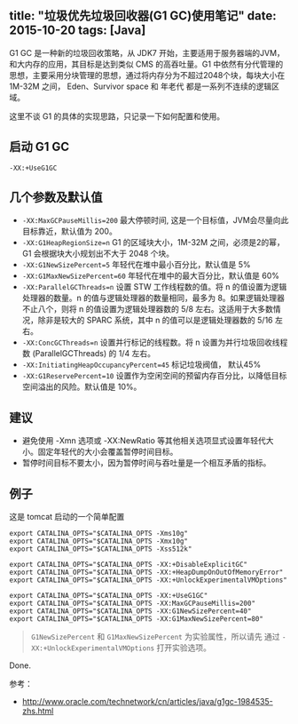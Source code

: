 title: "垃圾优先垃圾回收器(G1 GC)使用笔记"
date: 2015-10-20
tags: [Java]
---

G1 GC 是一种新的垃圾回收策略，从 JDK7 开始，主要适用于服务器端的JVM，和大内存的应用，其目标是达到类似 CMS 的高吞吐量。G1 中依然有分代管理的思想，主要采用分块管理的思想，通过将内存分为不超过2048个块，每块大小在 1M-32M 之间， Eden、Survivor space 和 年老代 都是一系列不连续的逻辑区域。<!--more-->

这里不谈 G1 的具体的实现思路，只记录一下如何配置和使用。

## 启动 G1 GC

```shell
-XX:+UseG1GC
```

## 几个参数及默认值

- <code>-XX:MaxGCPauseMillis=200</code> 最大停顿时间, 这是一个目标值，JVM会尽量向此目标靠近，默认值为 200。
- <code>-XX:G1HeapRegionSize=n</code> G1 的区域块大小，1M-32M 之间，必须是2的幂，G1 会根据块大小规划出不大于 2048 个块。
- <code>-XX:G1NewSizePercent=5</code> 年轻代在堆中最小百分比，默认值是 5%
- <code>-XX:G1MaxNewSizePercent=60</code> 年轻代在堆中的最大百分比，默认值是 60%
- <code>-XX:ParallelGCThreads=n</code> 设置 STW 工作线程数的值。将 n 的值设置为逻辑处理器的数量。n 的值与逻辑处理器的数量相同，最多为 8。如果逻辑处理器不止八个，则将 n 的值设置为逻辑处理器数的 5/8 左右。这适用于大多数情况，除非是较大的 SPARC 系统，其中 n 的值可以是逻辑处理器数的 5/16 左右。
- <code>-XX:ConcGCThreads=n</code> 设置并行标记的线程数。将 n 设置为并行垃圾回收线程数 (ParallelGCThreads) 的 1/4 左右。
- <code>-XX:InitiatingHeapOccupancyPercent=45</code> 标记垃圾阀值， 默认45%
- <code>-XX:G1ReservePercent=10</code> 设置作为空闲空间的预留内存百分比，以降低目标空间溢出的风险。默认值是 10%。

## 建议

- 避免使用 -Xmn 选项或 -XX:NewRatio 等其他相关选项显式设置年轻代大小。固定年轻代的大小会覆盖暂停时间目标。
- 暂停时间目标不要太小，因为暂停时间与吞吐量是一个相互矛盾的指标。

## 例子

这是 tomcat 启动的一个简单配置

```shell
export CATALINA_OPTS="$CATALINA_OPTS -Xms10g"
export CATALINA_OPTS="$CATALINA_OPTS -Xmx10g"
export CATALINA_OPTS="$CATALINA_OPTS -Xss512k"

export CATALINA_OPTS="$CATALINA_OPTS -XX:+DisableExplicitGC"
export CATALINA_OPTS="$CATALINA_OPTS -XX:+HeapDumpOnOutOfMemoryError"
export CATALINA_OPTS="$CATALINA_OPTS -XX:+UnlockExperimentalVMOptions"

export CATALINA_OPTS="$CATALINA_OPTS -XX:+UseG1GC"
export CATALINA_OPTS="$CATALINA_OPTS -XX:MaxGCPauseMillis=200"
export CATALINA_OPTS="$CATALINA_OPTS -XX:G1NewSizePercent=40"
export CATALINA_OPTS="$CATALINA_OPTS -XX:G1MaxNewSizePercent=80"
```

> <code>G1NewSizePercent</code> 和 <code>G1MaxNewSizePercent</code> 为实验属性，所以请先 通过 <code>-XX:+UnlockExperimentalVMOptions</code> 打开实验选项。

Done.

参考：

- http://www.oracle.com/technetwork/cn/articles/java/g1gc-1984535-zhs.html
